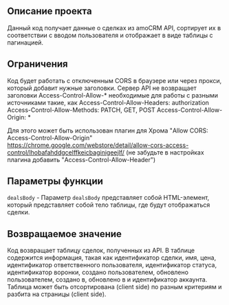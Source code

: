 ## Описание проекта

Данный код получает данные о сделках из amoCRM API, сортирует их в соответствии с вводом пользователя и отображает в виде таблицы с пагинацией. 

## Ограничения
Код будет работать с отключенным CORS в браузере или через прокси, который добавит нужные заголовки.
Сервер API не возвращает заголовки Access-Control-Allow-* необходимые для работы с разными источниками такие, как
Access-Control-Allow-Headers: authorization
Access-Control-Allow-Methods: PATCH, GET, POST
Access-Control-Allow-Origin: *

Для этого может быть использован плагин для Хрома 
"Allow CORS: Access-Control-Allow-Origin" 
https://chrome.google.com/webstore/detail/allow-cors-access-control/lhobafahddgcelffkeicbaginigeejlf/
(не забудьте в настройках плагина добавить "Access-Control-Allow-Header")

## Параметры функции
`dealsBody` - Параметр `dealsBody` представляет собой HTML-элемент, который представляет собой тело таблицы, где будут отображаться сделки.

## Возвращаемое значение
Код возвращает таблицу сделок, полученных из API. В таблице содержится информация, такая как идентификатор сделки, имя, цена, идентификатор ответственного пользователя, идентификатор статуса, идентификатор воронки, создано пользователем, обновлено пользователем, создано в, обновлено в и идентификатор аккаунта. Таблица может быть отсортирована (client side) по разным критериям и разбита на страницы (client side).
